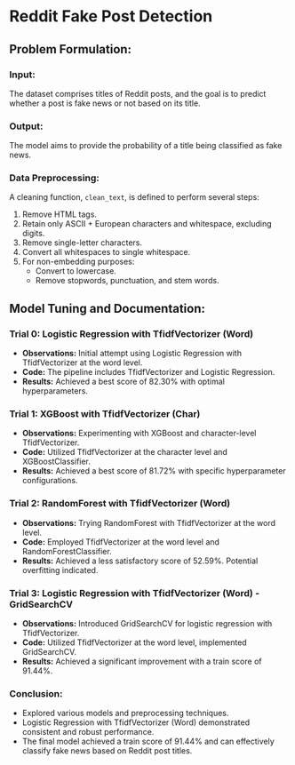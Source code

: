 # Reddit Fake Post Detection

## Problem Formulation:

### Input:
The dataset comprises titles of Reddit posts, and the goal is to predict whether a post is fake news or not based on its title.

### Output:
The model aims to provide the probability of a title being classified as fake news.

### Data Preprocessing:
A cleaning function, `clean_text`, is defined to perform several steps:
1. Remove HTML tags.
2. Retain only ASCII + European characters and whitespace, excluding digits.
3. Remove single-letter characters.
4. Convert all whitespaces to single whitespace.
5. For non-embedding purposes:
    - Convert to lowercase.
    - Remove stopwords, punctuation, and stem words.

## Model Tuning and Documentation:

### Trial 0: Logistic Regression with TfidfVectorizer (Word)
- **Observations:** Initial attempt using Logistic Regression with TfidfVectorizer at the word level.
- **Code:** The pipeline includes TfidfVectorizer and Logistic Regression.
- **Results:** Achieved a best score of 82.30% with optimal hyperparameters.

### Trial 1: XGBoost with TfidfVectorizer (Char)
- **Observations:** Experimenting with XGBoost and character-level TfidfVectorizer.
- **Code:** Utilized TfidfVectorizer at the character level and XGBoostClassifier.
- **Results:** Achieved a best score of 81.72% with specific hyperparameter configurations.

### Trial 2: RandomForest with TfidfVectorizer (Word)
- **Observations:** Trying RandomForest with TfidfVectorizer at the word level.
- **Code:** Employed TfidfVectorizer at the word level and RandomForestClassifier.
- **Results:** Achieved a less satisfactory score of 52.59%. Potential overfitting indicated.

### Trial 3: Logistic Regression with TfidfVectorizer (Word) - GridSearchCV
- **Observations:** Introduced GridSearchCV for logistic regression with TfidfVectorizer.
- **Code:** Utilized TfidfVectorizer at the word level, implemented GridSearchCV.
- **Results:** Achieved a significant improvement with a train score of 91.44%.


### Conclusion:

- Explored various models and preprocessing techniques.
- Logistic Regression with TfidfVectorizer (Word) demonstrated consistent and robust performance.
- The final model achieved a train score of 91.44% and can effectively classify fake news based on Reddit post titles.
